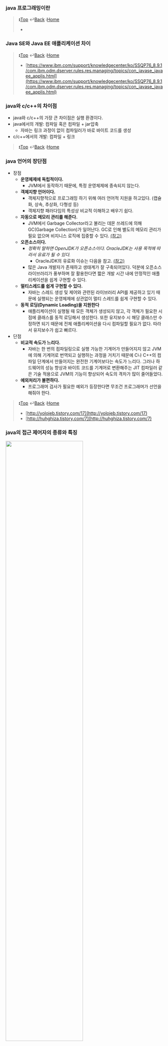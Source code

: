 
### java 프로그래밍이란
> :arrow_double_up:[Top](#7-java)    :leftwards_arrow_with_hook:[Back](https://github.com/WeareSoft/tech-interview#7-java)    :information_source:[Home](https://github.com/WeareSoft/tech-interview#tech-interview)
> - []()

### Java SE와 Java EE 애플리케이션 차이
> :arrow_double_up:[Top](#7-java)    :leftwards_arrow_with_hook:[Back](https://github.com/WeareSoft/tech-interview#7-java)    :information_source:[Home](https://github.com/WeareSoft/tech-interview#tech-interview)
> - [https://www.ibm.com/support/knowledgecenter/ko/SSQP76_8.9.1/com.ibm.odm.dserver.rules.res.managing/topics/con_javase_javaee_applis.html](https://www.ibm.com/support/knowledgecenter/ko/SSQP76_8.9.1/com.ibm.odm.dserver.rules.res.managing/topics/con_javase_javaee_applis.html)

### java와 c/c++의 차이점
- java와 c/c++의 가장 큰 차이점은 실행 환경이다.
- java에서의 개발: 컴파일 혹은 컴파일 + jar압축
  - 자바는 링크 과정이 없이 컴파일러가 바로 바이트 코드를 생성
- c/c++에서의 개발: 컴파일 + 링크

> :arrow_double_up:[Top](#7-java)    :leftwards_arrow_with_hook:[Back](https://github.com/WeareSoft/tech-interview#7-java)    :information_source:[Home](https://github.com/WeareSoft/tech-interview#tech-interview)

### java 언어의 장단점
- 장점
  - **운영체제에 독립적이다.**
    - JVM에서 동작하기 때문에, 특정 운영체제에 종속되지 않는다.
  - **객체지향 언어이다.**
    - 객체지향적으로 프로그래밍 하기 위해 여러 언어적 지원을 하고있다. (캡슐화, 상속, 추상화, 다형성 등)
    - 객체지향 패러다임의 특성상 비교적 이해하고 배우기 쉽다.
  - **자동으로 메모리 관리를 해준다.**
    - JVM에서 Garbage Collector라고 불리는 데몬 쓰레드에 의해 GC(Garbage Collection)가 일어난다. GC로 인해 별도의 메모리 관리가 필요 없으며 비지니스 로직에 집중할 수 있다. [(참고)](https://velog.io/@litien/%EA%B0%80%EB%B9%84%EC%A7%80-%EC%BB%AC%EB%A0%89%ED%84%B0GC)
  - **오픈소스이다.**
    - *정확히 말하면 OpenJDK가 오픈소스이다. OracleJDK는 사용 목적에 따라서 유료가 될 수 있다.*
      - OracleJDK의 유료화 이슈는 다음을 참고. [(참고)](https://okky.kr/article/490213)
    - 많은 Java 개발자가 존재하고 생태계가 잘 구축되어있다. 덕분에 오픈소스 라이브러리가 풍부하며 잘 활용한다면 짧은 개발 시간 내에 안정적인 애플리케이션을 쉽게 구현할 수 있다.
  - **멀티스레드를 쉽게 구현할 수 있다.**
    - 자바는 스레드 생성 및 제어와 관련된 라이브러리 API를 제공하고 있기 때문에 실행되는 운영체제에 상관없이 멀티 스레드를 쉽게 구현할 수 있다.
  - **동적 로딩(Dynamic Loading)을 지원한다**
    - 애플리케이션이 실행될 때 모든 객체가 생성되지 않고, 각 객체가 필요한 시점에 클래스를 동적 로딩해서 생성한다. 또한 유지보수 시 해당 클래스만 수정하면 되기 때문에 전체 애플리케이션을 다시 컴파일할 필요가 없다. 따라서 유지보수가 쉽고 빠르다.
- 단점
  - **비교적 속도가 느리다.**
    - 자바는 한 번의 컴파일링으로 실행 가능한 기계어가 만들어지지 않고 JVM에 의해 기계어로 번역되고 실행하는 과정을 거치기 때문에 C나 C++의 컴파일 단계에서 만들어지는 완전한 기계어보다는 속도가 느리다. 그러나 하드웨어의 성능 향상과 바이트 코드를 기계어로 변환해주는 JIT 컴파일러 같은 기술 적용으로 JVM의 기능이 향상되어 속도의 격차가 많이 줄어들었다.
  - **예외처리가 불편하다.**
    - 프로그래머 검사가 필요한 예외가 등장한다면 무조건 프로그래머가 선언을 해줘야 한다.

> :arrow_double_up:[Top](#7-java)    :leftwards_arrow_with_hook:[Back](https://github.com/WeareSoft/tech-interview#7-java)    :information_source:[Home](https://github.com/WeareSoft/tech-interview#tech-interview)
> - [http://yolojeb.tistory.com/17](http://yolojeb.tistory.com/17)
> - [http://huhghiza.tistory.com/7](http://huhghiza.tistory.com/7)

### java의 접근 제어자의 종류와 특징
<img src="https://github.com/WeareSoft/tech-interview/blob/master/contents/images/access-controller.png" width="70%" height="70%">

> :arrow_double_up:[Top](#7-java)    :leftwards_arrow_with_hook:[Back](https://github.com/WeareSoft/tech-interview#7-java)    :information_source:[Home](https://github.com/WeareSoft/tech-interview#tech-interview)

### java의 데이터 타입
1. 기본 데이터 타입(Primitive Data Type)
    * 기본 타입의 종류는 byte, short, char, int, float, double, boolean이 있다.
        * 정수형 : byte, short, int, long
        * 실수형 : float, double
        * 논리형 : boolean(ture/false)
        * 문자형 : char  
    * 기본 타입의 크기가 작고 고정적이기 때문에 메모리의 **Stack** 영역에 저장된다.
2. 참조 타입(Reference Data Type)
    * 참조 타입의 종류는 class, array, interface, Enumeration이 있다.
        * 기본형을 제외하고는 모두 참조형이다.
        * new 키워드를 이용하여 객체를 생성하여 데이터가 생성된 주소를 참조하는 타입이다.
        * String, StringBuffer, List, 개인이 만든 클래스 등
        * String과 배열은 참조 타입과 달리 new 없이 생성이 가능하지만 기본 타입이 아닌 참조 타입이다.
    * 참조 타입의 데이터의 크기가 가변적, 동적이기 때문에 동적으로 관리되는 **Heap** 영역에 저장된다.
    * 더 이상 참조하는 변수가 없을 때 가비지 컬렉션에 의해 파괴된다.
    * 참조 타입은 값이 저장된 곳의 주소를 저장하는 공간으로 객체의 주소를 저장한다. (Call-By-Value)

> :arrow_double_up:[Top](#7-java)    :leftwards_arrow_with_hook:[Back](https://github.com/WeareSoft/tech-interview#7-java)    :information_source:[Home](https://github.com/WeareSoft/tech-interview#tech-interview)


> - [https://m.blog.naver.com/PostView.nhn?blogId=roropoly1&logNo=220649338545&proxyReferer=https%3A%2F%2Fwww.google.co.kr%2F](https://m.blog.naver.com/PostView.nhn?blogId=roropoly1&logNo=220649338545&proxyReferer=https%3A%2F%2Fwww.google.co.kr%2F)

### Wrapper class
프로그램에 따라 기본 타입의 데이터를 객체로 취급해야 하는 경우가 있다. 예를 들어, 메소드의 인수로 객체 타입만이 요구되면, 기본 타입의 데이터를 그대로 사용할 수는 없다. 이때 기본 타입의 데이터를 먼저 객체로 변환한 후 작업을 수행해야 한다.

#### 자바에서 제공하는 Wrapper class
기본 타입	| 래퍼 클래스
---|---
`byte`|`Byte`
`short`|`Short`
`int`|`Integer`
`long`|`Long`
`float`|`Float`
`double`|`Double`
`char`|`Character`
`boolean`|`Boolean`

 이렇게 8개의 기본 타입에 해당하는 데이터를 객체로 포장해 주는 클래스를 래퍼 클래스(Wrapper class)라고 한다. 래퍼 클래스는 각각의 타입에 해당하는 데이터를 인수로 전달받아, 해당 값을 가지는 객체로 만들어 준다. 이러한 래퍼 클래스는 모두 java.lang 패키지에 포함되어 제공된다.

 #### 박싱(Boxing), 언박싱(Unboxing)
래퍼 클래스(Wrapper class)는 산술 연산을 위해 정의된 클래스가 아니므로, 인스턴스에 저장된 값을 변경할 수 없다. 단지, 값을 참조하기 위해 새로운 인스턴스를 생성하고, 생성된 인스턴스의 값만을 참조할 수 있다.

![](./images/java_boxing_unboxing.png)

위의 그림과 같이 기본 타입의 데이터를 래퍼 클래스의 인스턴스로 변환하는 과정을 박싱(Boxing), 래퍼 클래스의 인스턴스에 저장된 값을 다시 기본 타입의 데이터로 꺼내는 과정을 언박싱(UnBoxing)이라고 한다.


#### 오토 박싱(AutoBoxing)과 오토 언박싱(AutoUnBoxing)
JDK 1.5부터는 박싱과 언박싱이 필요한 상황에서 자바 컴파일러가 이를 자동으로 처리해 준다. 이렇게 자동화된 박싱과 언박싱을 오토 박싱(AutoBoxing)과 오토 언박싱(AutoUnBoxing)이라고 부른다.

 ``` java
Integer num = new Integer(17); // 박싱
int n = num.intValue();        // 언박싱
System.out.println(n); // 출력 값: 17


Character ch = 'X'; // Character ch = new Character('X'); : 오토박싱
char c = ch;        // char c = ch.charValue();           : 오토언박싱
System.out.println(c); // 출력 값: X
 ```

 ```
 17
 X
 ```

 오토 박싱을 이용하면 `new` 키워드를 사용하지 않고도 자동으로 `Character` 인스턴스를 생성할 수 있다. 반대로 `charValue()` 메소드를 사용하지 않고도, 오토 언박싱을 이용하여 인스턴스에 저장된 값을 바로 참조할 수 있다.

``` java
public class Wrapper02 {
    public static void main(String[] args) {
        Integer num1 = new Integer(7); // 박싱
        Integer num2 = new Integer(3); // 박싱

        int int1 = num1.intValue();    // 언박싱
        int int2 = num2.intValue();    // 언박싱

        Integer result1 = num1 + num2; // 10 
        Integer result2 = int1 - int2; // 4
        int result3 = num1 * int2;     // 21
    }
}
```

``` java
public class Wrapper03 {
    public static void main(String[] args) {
      Integer num1 = new Integer(10);
      Integer num2 = new Integer(20);
      Integer num3 = new Integer(10);

      System.out.println(num1 < num2);       // true
      System.out.println(num1 == num3);      // false
      System.out.println(num1.equals(num3)); // true
    }
}
```

래퍼 클래스의 비교 연산도 오토언박싱을 통해 가능해지지만, 인스턴스에 저장된 값의 동등 여부 판단은 비교 연산자인 동등 연산자(`==`)를 사용해서는 안 되며, `equals()` 메소드를 사용해야만 한다.

래퍼 클래스도 객체이므로 동등 연산자(`==`)를 사용하게 되면, 두 인스턴스의 값을 비교하는 것이 아니라 두 인스턴스의 주소값을 비교한다.

따라서 서로 다른 두 인스턴스를 동등 연산자(`==`)로 비교하게 되면, 언제나 `false` 값을 반환한다.

그러므로 인스턴스에 저장된 값의 동등 여부를 정확히 판단하려면 `equals()` 메소드를 사용해야한다.

> :arrow_double_up:[Top](#7-java)    :leftwards_arrow_with_hook:[Back](https://github.com/WeareSoft/tech-interview#7-java)    :information_source:[Home](https://github.com/WeareSoft/tech-interview#tech-interview)
> - []()

### OOP의 4가지 특징
1. 추상화(Abstraction)
    * 구체적인 사물들의 공통적인 특징을 파악해서 이를 하나의 개념(집합)으로 다루는 것
2. 캡슐화(Encapsulation)
    * 정보 은닉(information hiding): 필요가 없는 정보는 외부에서 접근하지 못하도록 제한하는 것
    * 높은 응집도, 낮은 결합도를 유지하여 유연함과 유지보수성 증가
3. 일반화 관계(Inheritance, 상속)
    * 여러 개체들이 가진 공통된 특성을 부각시켜 하나의 개념이나 법칙으로 성립시키는 과정
4. 다형성(Polymorphism)
    * 서로 다른 클래스의 객체가 같은 메시지를 받았을 때 각자의 방식으로 동작하는 능력
    * 오버라이딩(Overriding), 오버로딩(Overloading)

> :arrow_double_up:[Top](#7-java)    :leftwards_arrow_with_hook:[Back](https://github.com/WeareSoft/tech-interview#7-java)    :information_source:[Home](https://github.com/WeareSoft/tech-interview#tech-interview)
> - [https://gmlwjd9405.github.io/2018/07/05/oop-features.html](https://gmlwjd9405.github.io/2018/07/05/oop-features.html)

### OOP의 5대 원칙
"**SOLID**" 원칙
* **S**: 단일 책임 원칙(SRP, Single Responsibility Principle)
  * 객체는 단 하나의 책임만 가져야 한다.
* **O**: 개방-폐쇄 원칙(OCP, Open Closed Principle)
  * 기존의 코드를 변경하지 않으면서 기능을 추가할 수 있도록 설계가 되어야 한다.
* **L**: 리스코프 치환 원칙(LSP, Liskov Substitution Principle)
  * 일반화 관계에 대한 이야기며, 자식 클래스는 최소한 자신의 부모 클래스에서 가능한 행위는 수행할 수 있어야 한다.
* **I**: 인터페이스 분리 원칙(ISP, Interface Segregation Principle)
  * 인터페이스를 클라이언트에 특화되도록 분리시키라는 설계 원칙이다.
* **D**: 의존 역전 원칙(DIP, Dependency Inversion Principle)
  * 의존 관계를 맺을 때 변화하기 쉬운 것 또는 자주 변화하는 것보다는 변화하기 어려운 것, 거의 변화가 없는 것에 의존하라는 것이다.

> :arrow_double_up:[Top](#7-java)    :leftwards_arrow_with_hook:[Back](https://github.com/WeareSoft/tech-interview#7-java)    :information_source:[Home](https://github.com/WeareSoft/tech-interview#tech-interview)
> - [https://gmlwjd9405.github.io/2018/07/05/oop-solid.html](https://gmlwjd9405.github.io/2018/07/05/oop-solid.html)

### 객체지향 프로그래밍과 절차지향 프로그래밍의 차이
* 절차지향 프로그래밍
  * 실행하고자 하는 절차를 정하고, 이 절차대로 프로그래밍하는 방법
  * 목적을 달성하기 위한 일의 흐름에 중점을 둔다.
* 객체지향 프로그래밍
  * 실세상의 물체를 객체로 표현하고, 이들 사이의 관계, 상호 작용을 프로그램으로 나타낸다.
  * 객체를 추출하고 객체들의 관계를 결정하고 이들의 상호 작용에 필요한 함수(메서드)와 변수(필드)를 설계 및 구현하다.
  * 객체 지향의 핵심은 연관되어 있는 변수와 메서드를 하나의 그룹으로 묶어서 그룹핑하는 것이다.
  * 사람의 사고와 가장 비슷하게 프로그래밍을 하기 위해서 생성된 기법
  * 하나의 클래스를 바탕으로 서로 다른 상태를 가진 인스턴스를 만들면 서로 다른 행동을 하게 된다. 즉, 하나의 클래스가 여러 개의 인스턴스가 될 수 있다는 점이 객체 지향이 제공하는 가장 기본적인 재활용성이라고 할 수 있다.

> :arrow_double_up:[Top](#7-java)    :leftwards_arrow_with_hook:[Back](https://github.com/WeareSoft/tech-interview#7-java)    :information_source:[Home](https://github.com/WeareSoft/tech-interview#tech-interview)

### 객체지향이란
- 객체(Object)
   - 현실세계의 실체 및 개념을 반영하는 상태(Status)와 행위(Behavior)를 정의한 데이터의 집합
- 객체지향(Object-Oriented) 프로그래밍
   - 각자의 역할을 지닌 객체들끼리 서로 메시지를 주고받으며 동작할 수 있도록 프로그래밍 하는 것

#### 객체지향의 장점(강점)
객체를 중심으로 프로그래밍하기 때문에,
- 사람의 관점에서 프로그램을 이해하고 파악하기 쉽다.
- 강한 응집력(Strong Cohesion)과 약한 결합력(Weak Coupling)을 가진다.
- 재사용성, 확장성, 융통성이 높다.

이러한 장점 때문에 디버깅과 유지보수가 용이하고 설계과 분석이 비교적 쉽다.

#### 객체지향의 단점(한계)
- 객체 간의 정보 교환이 모두 메시지 교환을 통해 일어나므로 실행 시스템에 많은 overhead가 발생하게 된다.
  - 처리속도가 상대적으로 느리다.
  - 하지만 하드웨어의 발전으로 이러한 단점은 어느정도 해소되었다.
- 객체가 상태를 갖기 때문에 예상치 못한 부작용이 발생할 수 있다. 변수가 존재하고 이 변수를 통해 객체가 예측할 수 없는 상태를 갖게 되어 애플리케이션 내부에서 버그를 발생시킬 수 있다.
  - 이는 함수형 프로그래밍 등장의 패러다임이다.

#### 객체지향적 설계원칙 SOLID
- SRP(Single Responsibility Principle)단일 책임 원칙
  - 클래스는 단 하나의 책임을 가져야 하며 클래스를 변경하는 이유는 단 하나의 이유이어야 한다.
- OCP(Open-Closed Principle) : 개방-폐쇄 원칙
  - 확장에는 열려 있어야 하고 변경에는 닫혀 있어야 한다.
- LSP(Liskov Substitution Principle) : 리스코프 치환 원칙
  - 상위 타입의 객체를 하위 타입의 객체로 치환해도 상위 타입을 사용하는 프로그램은 정상적으로 동작해야 한다.
- ISP(Interface Segregation Principle) : 인터페이스 분리 원칙
  - 인터페이스는 그 인터페이스를 사용하는 클라이언트를 기준으로 분리해야 한다.
- DIP(Dependency Inversion Principle) : 의존 역전 원칙
  - 고수준 모듈은 저수준 모듈의 구현에 의존해서는 안된다.

#### 객체지향의 특징
- 추상화
  - 객체에서 공통된 속성이나 기능을 추출하는 것.
중요하지 않은 것(관심 대상이 아닌 것)은 감추거나 무시하고, 중요한 것(관심있는 것)만을 강조하여 추출하는 것.
관점에 따라 추상화의 결과가 달라질 수 있다.
주요 관심사에만 집중함으로써, 프로그램의 복잡도를 관리할 수 있다.
- 캡슐화
  - 관심있는 데이터와 기능을 모아놓고 패킹한 것이다. 객체지향에서는 이를 클래스로 정의하고 외부에서 마음대로 접근할 수 없게하였다. 과거 절차지향 프로그래밍에서는 소스코드가 거대해질수록 데이터가 어디서 어떻게 변화하는지 파악하기 어려웠고 유지보수가 힘들어지는 문제가 발생하였다. 객체지향 프로그래밍에서는 캡슐화를 통해 이런 폐단을 해결하였다. 이렇게 내부의 데이터나 함수를 외부에서 참조하지 못하도록 차단하는 개념을 정보 은닉화(Information Hiding)라고 하며 이것이 바로 캡슐화라는 개념이다.
- 다형성
  - 같은 코드라 하더라도 상황에 따라 다른 방식으로 동작하는 성질. Java에서 다형성을 구현할 수 있는 대표적으로 Overriding과 Overloading이 있다.
  - Overriding
    - 임의의 클래스가 다른 클래스를 상속 받거나 인터페이스를 구현했을 때, 상위 클래스 또는 인터페이스에 정의되어 있는 메소드를 재정의 하여 사용하는 것이다. 메소드 호출 시 재정의되어 있지 않다면 상위 클래스의 메소드가 호출된다. (인터페이스는 오버라이딩이 강제된다.)
  - Overloading
    - 메소드에 주어진 인자(parameter)에 따라 동작을 다르게 구현할 수 있다. 코드의 중복이 줄어들고, 가독성이 늘어난다. 반환 형(return type)은 관계가 없지만, 인자의 개수, 인자의 타입에 따라 다르게 구현할 수 있다.
- 상속
  - 부모의 형질을 이어받는다는 의미로, 부모 클래스의 속성과 메소드를 그대로 활용할 수 있다. 여기에 더해 새로운 속성과 메소드를 추가할 수 있으며 같은 메소드라 하더라도 오버라이딩(Overriding)을 통하여 재정의하여 다르게 동작하게끔 할 수 있다. 손쉽게 클래스를 재활용할 수 있으며, 부모가 같은 클래스들을 동시에 처리하기 용이하다.
- 클래스(class)
  - 객체를 만들기 위해 상태(field)와 행위(method)를 정의한 틀.
- 메시지
  - 객체지향적으로 구현된 프로그램은 객체들끼리의 메시지를 주고받고 상호작용하며 동작한다. 코드적으로는 임의의 객체에게 인자(parameter)를 전달하여 메소드를 호출하며 반환값(return value)을 받아 처리를 한다.

> :arrow_double_up:[Top](#7-java)    :leftwards_arrow_with_hook:[Back](https://github.com/WeareSoft/tech-interview#7-java)    :information_source:[Home](https://github.com/WeareSoft/tech-interview#tech-interview)
> - https://github.com/JaeYeopHan/Interview_Question_for_Beginner/tree/master/Development_common_sense#object-oriented-programming
> - https://ko.wikipedia.org/wiki/객체_지향_프로그래밍
> - http://asfirstalways.tistory.com/177

### java의 non-static 멤버와 static 멤버의 차이
* non-static 멤버
  * 공간적 특성: **멤버는 객체마다 별도로 존재한다.**
    * ***인스턴스 멤버*** 라고 부른다.
  * 시간적 특성: **객체 생성 시에 멤버가 생성된다.**
    * 객체가 생길 때 멤버도 생성된다.
    * 객체 생성 후 멤버 사용이 가능하다.
    * 객체가 사라지면 멤버도 사라진다.
  * 공유의 특성: **공유되지 않는다.**
    * 멤버는 객체 내에 각각의 공간을 유지한다.
* static 멤버
  * 공간적 특성: **멤버는 클래스당 하나가 생성된다.**
    * 멤버는 객체 내부가 아닌 별도의 공간에 생성된다.
    * ***클래스 멤버*** 라고 부른다.
  * 시간적 특성: **클래스 로딩 시에 멤버가 생성된다.**
    * 객체가 생기기 전에 이미 생성된다.
    * 객체가 생기기 전에도 사용이 가능하다. (즉, 객체를 생성하지 않고도 사용할 수 있다.)
    * 객체가 사라져도 멤버는 사라지지 않는다.
    * 멤버는 프로그램이 종료될 때 사라진다.
  * 공유의 특성: **동일한 클래스의 모든 객체들에 의해 공유된다.**

> :arrow_double_up:[Top](#7-java)    :leftwards_arrow_with_hook:[Back](https://github.com/WeareSoft/tech-interview#7-java)    :information_source:[Home](https://github.com/WeareSoft/tech-interview#tech-interview)
> - [https://gmlwjd9405.github.io/2018/08/04/java-static.html](https://gmlwjd9405.github.io/2018/08/04/java-static.html)

### :question:java의 main 메서드가 static인 이유
- `static` 키워드
    - `static` 멤버는 클래스 로딩(프로그램 시작) 시 메모리에 로드되어 인스턴트를 생성하지 않아도 호출이 가능하다.
- main 메서드가 `static`인 이유
    - ``` java
        public static void main(String[] args){...}
        ```
    - 위와 같은 형식은 java에서의 `main()` 관례이다. 위와 같은 시그니처를 가진 메소드가 없으면 실행되지 않는다.
    - JVM은 인스턴스가 없는 클래스의 `main()`을 호출해야하기 때문에 `static`이어야 한다.
- JVM과 `static`
    - 코드를 실행하면 컴파일러가 `.java` 코드를 `.class`(byte code)로 변환한다.
    - 클래스 로더가 `.class`파일을 메모리 영역(Runtime Data Area)에 로드한다.
    - Runtime Data Area 중 Meathod Area(= Class area = Static area)라고 불리는 영역에 Class Variable이 저장되는데, `static` 변수 또한 여기에 포함된다.
    - JVM은 Meathod Area에 로드된 `main()`을 실행한다.

![](/contents/images/jvm-runtime-data-areas.png)

> :arrow_double_up:[Top](#7-java)    :leftwards_arrow_with_hook:[Back](https://github.com/WeareSoft/tech-interview#7-java)    :information_source:[Home](https://github.com/WeareSoft/tech-interview#tech-interview)
> - [JVM의 Runtime Data Area - Minhyeok Jung](https://www.holaxprogramming.com/2013/07/16/java-jvm-runtime-data-area/)
> - [Why is the Java main method static? - Stack Overflow](https://stackoverflow.com/questions/146576/why-is-the-java-main-method-static)
> - [main에 static 사용하는이유 :: public static void main(String[] args) - PYH](https://m.blog.naver.com/PostView.nhn?blogId=blogpyh&logNo=220041002621&proxyReferer=https%3A%2F%2Fwww.google.co.kr%2F)
> - [[자바]static, JVM memory의 기본(1편) - ITPangPang](http://itpangpang.xyz/71)
> - [JAVA :: 자바의 메모리 구조 - 1. 메소드 영역(Method Area) - WANZARGEN](http://wanzargen.tistory.com/16)
### java의 final 키워드
* **final 키워드**
  * 개념: 변수나 메서드 또는 클래스가 '변경 불가능'하도록 만든다.
  * 원시(Primitive) 변수에 적용 시
    * 해당 변수의 값은 변경이 불가능하다.
  * 참조(Reference) 변수에 적용 시
    * 참조 변수가 힙(heap) 내의 다른 객체를 가리키도록 변경할 수 없다.
  * 메서드에 적용 시
    * 해당 메서드를 오버라이드할 수 없다.
  * 클래스에 적용 시
    * 해당 클래스의 하위 클래스를 정의할 수 없다.
* **finally 키워드**
  * 개념: try/catch 블록이 종료될 때 항상 실행될 코드 블록을 정의하기 위해 사용한다.
  * finally는 선택적으로 try 혹은 catch 블록 뒤에 정의할 때 사용한다.
  * finally 블록은 예외가 발생하더라도 항상 실행된다.
    * 단, JVM이 try 블록 실행 중에 종료되는 경우는 제외한다.
  * finally 블록은 종종 뒷마무리 코드를 작성하는 데 사용된다.
  * finally 블록은 try와 catch 블록 다음과, 통제권이 이전으로 다시 돌아가기 전 사이에 실행된다.
* **finalize() 메서드**
  * 개념: 쓰레기 수집기(GC, Garbage Collector)가 더 이상의 참조가 존재하지 않는 객체를 메모리에서 삭제하겠다고 결정하는 순간 호출된다.
  * Object 클래스의 finalize() 메서드를 오버라이드해서 맞춤별 GC를 정의할 수 있다.
    * `protected void finalize() throws Throwable { // 파일 닫기, 자원 반환 등등 }`

> :arrow_double_up:[Top](#7-java)    :leftwards_arrow_with_hook:[Back](https://github.com/WeareSoft/tech-interview#7-java)    :information_source:[Home](https://github.com/WeareSoft/tech-interview#tech-interview)
> - [https://gmlwjd9405.github.io/2018/08/06/java-final.html](https://gmlwjd9405.github.io/2018/08/06/java-final.html)

### java의 제네릭과 c++의 템플릿의 차이
* java의 제네릭(Generic)
  * 개념: 모든 종류의 타입을 다룰 수 있도록 일반화된 타입 매개 변수(generic type)로 클래스나 메서드를 선언하는 기법
  * <img src="./images/generics.png" width="60%" height="60%">
  * 처리 방법: 타입 제거(type erasure)라는 개념에 근거한다.
    * 소스 코드를 JVM이 인식하는 바이트 코드로 변환할 때 인자로 주어진 타입을 제거하는 기술이다.
    * 제네릭이 있다고 해서 크게 달라지는 것은 없다. 단지 코드를 좀 더 예쁘게 할 뿐이다.
    * 그래서 java의 제네릭(Generic)은 때로는 **문법적 양념(syntactic sugar)** 이라고 부른다.
~~~java
Vector<String> vector = new Vector<String>();
vector.add(new String("hello"));
String str = vector.get(0);

// 컴파일러가 아래와 같이 변환
Vector vector = new Vector();
vector.add(new String("hello"));
String str = (String) vector.get(0);
~~~
* c++의 템플릿(Template)
  * 개념: 템플릿은 하나의 클래스를 서로 다른 여러 타입에 재사용할 수 있도록 하는 방법
    * 예를 들어 여러 타입의 객체를 저장할 수 있는 연결리스트와 같은 자료구조를 만들 수 있다.
  * 처리 방법: 컴파일러는 인자로 주어진 각각의 타입에 대해 별도의 템플릿 코드를 생성한다.
    * 예를 들어 MyClass<Foo>가 MyClass<Bar>와 정적 변수(static variable)를 공유하지 않는다.
    * 하지만 java에서 정적 변수는 제네릭(Generic) 인자로 어떤 타입을 주었는지에 관계없이 MyClass로 만든 모든 객체가 공유한다.
    * 즉, 템플릿은 좀 더 **우아한 형태의 매크로** 다.
~~~c
/** MyClass.h **/
template<class T> class MyClass {
  public:
    static int val;
    MyClass(int v) { val = v; }
};

/** MyClass.cpp **/
template<typename T>
int MyClass<T>::bar;
template class MyClass<Foo>;
template class MyClass<Bar>;

/** main.cpp **/
MyClass<Foo> * foo1 = new MyClass<Foo>(10);
MyClass<Foo> * foo2 = new MyClass<Foo>(15);
MyClass<Bar> * bar1 = new MyClass<Bar>(20);
MyClass<Bar> * bar2 = new MyClass<Bar>(35);
int f1 = foo1->val; // 15
int f2 = foo2->val; // 15
int b1 = bar1->val; // 35
int b2 = bar2->val; // 35
~~~

* java의 제네릭과 c++의 템플릿의 차이
  1. List<String>처럼 코드를 작성할 수 있다는 이유에서 동등한 개념으로 착각하기 쉽지만 두 언어가 이를 처리하는 방법은 아주 많이 다르다.
  2. c++의 Template에는 int와 같은 기본 타입을 인자로 넘길 수 있지만, java의 Generic에서는 Integer을 대신 사용해야 한다.
  3. c++의 Template은 인자로 주어진 타입으로부터 객체를 만들어 낼 수 있지만, java에서는 불가능하다.
  4. java에서 MyClass로 만든 모든 객체는 Generic 타입 인자가 무엇이냐에 관계없이 전부 동등한 타입이다.(실행 시간에 타입 인자 정보는 삭제된다.)
      * c++에서는 다른 Template 타입 인자를 사용해 만든 객체는 서로 다른 타입의 객체이다.
  5. java의 경우 Generic 타입 인자를 특정한 타입이 되도록 제한할 수 있다.
      * 예를 들어 CardDeck을 Generic 클래스로 정의할 때 CardGame의 하위 클래스만 사용되도록 제한할 수 있다.
  6. java에서 Generic 타입의 인자는 정적 메서드나 변수를 선언하는 데 사용될 수 없다.
      * 왜냐하면 MyClass<Foo>나 MyClass<Bar>가 이 메서드와 변수를 공유하기 때문이다.
      * c++ Template은 이 두 클래스를 다른 클래스로 처리하므로 Template 타입 인자를 정적 메서드나 변수를 선언하는 데 사용할 수 있다.

> :arrow_double_up:[Top](#7-java)    :leftwards_arrow_with_hook:[Back](https://github.com/WeareSoft/tech-interview#7-java)    :information_source:[Home](https://github.com/WeareSoft/tech-interview#tech-interview)
> - [코딩 인터뷰 완전 분석, 프로그래밍인사이트](https://www.kyobobook.co.kr/product/detailViewKor.laf?mallGb=KOR&ejkGb=KOR&barcode=9788966263080&OV_REFFER=http://click.linkprice.com/click.php?m=kbbook&a=A100532541&l=9999&l_cd1=0&u_id=jm0gctc7ca029ofs02yqe&l_cd2=0&tu=https%3A%2F%2Fwww.kyobobook.co.kr%2Fproduct%2FdetailViewKor.laf%3FmallGb%3DKOR%26ejkGb%3DKOR%26barcode%3D9788966263080)

### java의 가비지 컬렉션 처리 방법
* java의 가비지 컬렉션(Garbage Collection) 처리 방법
  * GC 작업을 수행하는 가비지 콜렉터가 하는 일
      1. 메모리 할당
      2. 사용 중인 메모리 인식
      3. 미사용 메모리 인식
  * Stop the World
    * 자바 애플리케이션은 GC 실행 시 GC 실행 스레드를 제외한 모든 스레드를 멈추고, GC 완료 후 다시 스레드들을 실행 상태로 변경
    * Stop the World는 모든 애플리케이션 스레드의 작업이 멈추는 상태
    * 어떤 GC 알고리즘을 사용하더라도, Stop the World는 불가피하며 최소화하기 위해 GC 튜닝을 진행
  
  ![jvmheap](./images/JVMHeap.png)
  * 가비지 콜렉터가 들르는 메모리 영역은 Young 영역에 포함되는 Eden, Survivor1, Survivor2와 Old 영역 (Permanent 영역은 Java 1.8 부터 제거)
  * Young 영역에 있는 객체는 각 하위 영역이 가득 차면 Miner GC가 동작하여 더이상 참조되지 않는 객체 제거
  * Old 영역에 있는 객체는 영역이 가득 차면 Major GC(Full GC)가 동작하여 더이상 참조되지 않는 객체 제거
  * 동작 과정
    * 객체를 최초 생성하면 Young 영역 중 Eden 영역에 위치
    * Eden 영역에서 Miner GC 발생 시, 참조 중인 객체라면 Survivor1로 이동
    * Survivor1에서 Miner GC 발생 시, 참조 중인 객체라면 Survivor2로 이동
    * Survivor2에서 Miner GC 발생 시, 참조 중인 객체라면 다시 Survivor1 영역으로 이동 (Survivor1 <--> 2 반복)
    * Survivor 영역이 가득 차거나 Young 영역에서 오래 살아남은 객체는 Old 영역으로 이동
      * '오래'의 기준은 객체마다 age bit라는 것을 가지고 있는데 이는 Miner GC에서 살아남은 횟수를 기록하는 값
    * Old 영역에 있는 객체는 Major GC가 발생했을 때 참조 여부에 따라 공간이 유지되거나 제거

#### java9의 default GC
##### G1GC
- Garbage First Garbage Collector
- Java 9, 10의 default GC
- Java 7, 8의 default GC는 ParallelGC
  - 활성화 옵션 ```-XX:+UseG1GC```
- 큰 메모리를 가진 멀티 프로세스 시스템에서 사용하기 위해 개발된 GC
- Stop the World 최소화 목적(실시간 GC는 불가능)
- 통계를 계산하면서 GC 작업량 조절
- G1을 사용하면 좋은 경우
  - Java heap의 50% 이상이 라이브 데이터일 때
  - GC가 너무 오래 걸릴 때(0.5초 ~ 1초)

##### G1GC 특징
- 다른 GC와 다르게 전체 힙 공간을 체스판처럼 여러 영역으로 나누어 관리
  - GC 발생 시, 전체 힙이 아닌 일부 영역에서만 GC 수행
  - 따라서 큰 힙 크기를 가질 경우 유리
- 영역의 참조를 관리할 목적으로 remember set을 만들어 사용(set은 전체 힙의 5% 미만 크기)

![g1gc](./images/g1gc.png)
- **회색** : 빈 영역 / **빨간색** : Eden 영역 / **빨간색 S** : Survivor 영역 / **파란색** : Old 영역(파란색 H는 크기가 커서 여러 영역 차지하는 객체)
- Young과 Old 영역의 구분 없이 사용
- 비어있는 영역에 새로 할당한 객체 위치
- STW 시간 최소화를 위해 병렬 GC 작업 처리(각 스레드가 자신만의 영역을 잡고 작업)

##### G1GC 동작 과정
- Young 영역(Eden, Survivor)에서는 Young GC가 수행되며 Eden, Survivor 영역 이동
  - 옮기면서 비워진 영역은 사용 가능한 빈 영역으로 되돌림
- Full GC 수행 단계
  - Initial Mark -> Root Region Scan -> Concurrent Mark -> Remark -> Cleanup -> Copy
  - Initial Mark
    - Old 지역에 존재하는 객체가 참조하는 Survivor 영역 탐색
    - STW 발생
  - Root Region Scan
    - 이전 단계에서 찾은 영역에 대한 GC 대상 객체 스캔
  - Concurrent Mark
    - 전체 힙 영역 스캔
    - GC 대상 객체가 없는 영역은 이후 단계에서 제외
  - Remark
    - STW가 발생하며 최종으로 GC 대상에서 제외할 객체 식별
  - Cleanup
    - STW가 발생하며 제거할 객체가 가장 많은 지역에서 GC 수행
    - 완료 후, 완전히 비워진 영역을 재사용하기 위해 Freelist에 추가
  - Copy
    - GC 대상이었지만 Cleanup 단계에서 완전히 비워지지 않은 지역의 남은 객체를 새로운 영역에 복사하여 조각 모음(Compaction) 작업 수행

##### G1GC vs ParallelGC
- ParallelGC는 Old Generation 영역에서만 Full GC(공간 재확보 및 조각 모음) 수행
- G1은 더 짧은 주기의 Full GC 작업을 수행하여 전체적인 처리량이 줄어드는 대신 일시 정지 시간을 크게 단축

##### G1GC vs CMS
- CMS는 Old Generation의 조각 모음(Compaction)을 하지 않으므로 Full GC 시간이 길어지는 문제 발생
- CMS는 Old 영역 사용량이 특정 기준치 값 넘어가면 수행
- G1GC는 Old 영역에서 GC 발생 시, 힙 사용량이 특정 기준치 값을 넘어가면 실행

> :arrow_double_up:[Top](#7-java)    :leftwards_arrow_with_hook:[Back](https://github.com/WeareSoft/tech-interview#7-java)    :information_source:[Home](https://github.com/WeareSoft/tech-interview#tech-interview)
> - [Java 의 GC는 어떻게 동작하나?](https://mirinae312.github.io/develop/2018/06/04/jvm_gc.html)
> - [JVM의 Garbage Collection](https://www.holaxprogramming.com/2013/07/20/java-jvm-gc/)
> - [Java HotSpot VM G1GC](https://johngrib.github.io/wiki/java-g1gc/)
> - [Java Garbage Collection Basics](https://www.oracle.com/webfolder/technetwork/tutorials/obe/java/gc01/index.html)
> - [Java8 G1 garbage collection 특징](https://starblood.tistory.com/entry/Java8-G1-garbage-collection-%ED%8A%B9%EC%A7%95)

### java 직렬화와 역직렬화란 무엇인가
* 자바 직렬화(Serialization)란
  * 자바 시스템 내부에서 사용되는 객체 또는 데이터를 외부의 자바 시스템에서도 사용할 수 있도록 바이트(byte) 형태로 데이터 변환하는 기술
  * 시스템적으로 이야기하자면 JVM(Java Virtual Machine 이하 JVM)의 메모리에 상주(힙 또는 스택)되어 있는 객체 데이터를 바이트 형태로 변환하는 기술
* 자바 직렬화 조건
  1. 자바 기본(primitive) 타입
  2. `java.io.Serializable` 인터페이스를 상속받은 객체
* 직렬화 방법
  * `java.io.ObjectOutputStream` 객체를 이용
<!-- ~~~java
public static void main(String[] args) {
    Member member = new Member("김배민", "deliverykim@baemin.com", 25);
    byte[] serializedMember;
    try (ByteArrayOutputStream baos = new ByteArrayOutputStream()) {
        try (ObjectOutputStream oos = new ObjectOutputStream(baos)) {
            oos.writeObject(member);
            // serializedMember -> 직렬화된 member 객체
            serializedMember = baos.toByteArray();
        }
    }
    // 바이트 배열로 생성된 직렬화 데이터를 base64로 변환
    System.out.println(Base64.getEncoder().encodeToString(serializedMember));
}
~~~ -->
* 자바 역직렬화(Deserialization)란
  * 바이트로 변환된 데이터를 다시 객체로 변환하는 기술
  * 직렬화된 바이트 형태의 데이터를 객체로 변환해서 JVM으로 상주시키는 형태의 기술
* 자바 역직렬화 조건
  1. 직렬화 대상이 된 객체의 클래스가 클래스 패스에 존재해야 하며 import 되어 있어야 한다.
      * 중요한 점은 직렬화와 역직렬화를 진행하는 시스템이 서로 다를 수 있다는 것을 반드시 고려해야 한다. (같은 시스템 내부이라도 소스 버전이 다를 수 있다.)
  2. 자바 직렬화 대상 객체는 동일한 serialVersionUID 를 가지고 있어야 한다.
      * `private static final long serialVersionUID = 1L;`
* 역직렬화 방법
  * `java.io.ObjectInputStream` 객체를 이용
<!-- ~~~java
public static void main(String[] args){
    // 직렬화 예제에서 생성된 base64 데이터
    String base64Member = "...생략";
    byte[] serializedMember = Base64.getDecoder().decode(base64Member);
    try (ByteArrayInputStream bais = new ByteArrayInputStream(serializedMember)) {
        try (ObjectInputStream ois = new ObjectInputStream(bais)) {
            // 역직렬화된 Member 객체를 읽어온다.
            Object objectMember = ois.readObject();
            Member member = (Member) objectMember;
            System.out.println(member);
        }
    }
}
~~~ -->

> :arrow_double_up:[Top](#7-java)    :leftwards_arrow_with_hook:[Back](https://github.com/WeareSoft/tech-interview#7-java)    :information_source:[Home](https://github.com/WeareSoft/tech-interview#tech-interview)
> - [http://woowabros.github.io/experience/2017/10/17/java-serialize.html](http://woowabros.github.io/experience/2017/10/17/java-serialize.html)
> - [http://woowabros.github.io/experience/2017/10/17/java-serialize2.html](http://woowabros.github.io/experience/2017/10/17/java-serialize2.html)
> - [https://nesoy.github.io/articles/2018-04/Java-Serialize](https://nesoy.github.io/articles/2018-04/Java-Serialize)

### 클래스 객체 인스턴스의 차이
* 클래스(Class)
  * 객체를 만들어 내기 위한 **설계도** 혹은 틀
  * 연관되어 있는 변수와 메서드의 집합
* 객체(Object)
  * 소프트웨어 세계에 **구현할 대상**
  * 클래스에 선언된 모양 그대로 생성된 실체
  <!-- * 일반적으로 설계도인 클래스가 구체적인 실체인 인스턴스(인스턴스화)가 되었을 때 '객체'라고 부른다.
    * 즉, 메모리에 할당된 실체화된 인스턴스를 '객체'라고 부른다. -->
  * ***'클래스의 인스턴스(instance)'*** 라고도 부른다.
  * 객체는 모든 인스턴스를 대표하는 포괄적인 의미를 갖는다.
  * oop의 관점에서 클래스의 타입으로 선언되었을 때 '객체'라고 부른다.
* 인스턴스(Instance)
  * 설계도를 바탕으로 소프트웨어 세계에 **구현된 구체적인 실체**
    * 즉, 객체를 소프트웨어에 실체화 하면 그것을 '인스턴스'라고 부른다.
    * 실체화된 인스턴스는 메모리에 할당된다.
  * 인스턴스는 객체에 포함된다고 볼 수 있다.
  * oop의 관점에서 객체가 메모리에 할당되어 실제 사용될 때 '인스턴스'라고 부른다.
  * 추상적인 개념(또는 명세)과 구체적인 객체 사이의 **관계** 에 초점을 맞출 경우에 사용한다.
    * *'~의 인스턴스'* 의 형태로 사용된다.
    * 객체는 클래스의 인스턴스다.
    * 객체 간의 링크는 클래스 간의 연관 관계의 인스턴스다.
    * 실행 프로세스는 프로그램의 인스턴스다.
  * 즉, 인스턴스라는 용어는 반드시 클래스와 객체 사이의 관계로 한정지어서 사용할 필요는 없다.
  * 인스턴스는 어떤 원본(추상적인 개념)으로부터 '생성된 복제본'을 의미한다.
~~~java
/* 클래스 */
public class Animal {
  ...
}
/* 객체와 인스턴스 */
public class Main {
  public static void main(String[] args) {
    Animal cat, dog; // '객체'

    // 인스턴스화
    cat = new Animal(); // cat은 Animal 클래스의 '인스턴스'(객체를 메모리에 할당)
    dog = new Animal(); // dog은 Animal 클래스의 '인스턴스'(객체를 메모리에 할당)
  }
}
~~~
* Q. 클래스 VS 객체
  * 클래스는 '설계도', 객체는 '설계도로 구현한 모든 대상'을 의미한다.
* Q. 객체 VS 인스턴스
  * 클래스의 타입으로 선언되었을 때 객체라고 부르고, 그 객체가 메모리에 할당되어 실제 사용될 때 인스턴스라고 부른다.
  * 객체는 현실 세계에 가깝고, 인스턴스는 소프트웨어 세계에 가깝다.
  * 객체는 '실체', 인스턴스는 '관계'에 초점을 맞춘다.
    * 객체를 '클래스의 인스턴스'라고도 부른다.
  <!-- * 로직을 설계할 때 나타나는 대상을 객체라고 부르고, 구체적인 코드 상에서 나타나는 객체를 인스턴스라고 부른다. -->
  * ***'방금 인스턴스화하여 레퍼런스를 할당한' 객체를 인스턴스라고 말하지만, 이는 원본(추상적인 개념)으로부터 생성되었다는 것에 의미를 부여하는 것일 뿐 엄격하게 객체와 인스턴스를 나누긴 어렵다.***
* 추상화 기법
  1. 분류(Classification)
      * 객체 -> 클래스
      * 실재하는 객체들을 공통적인 속성을 공유하는 범부 또는 추상적인 개념으로 묶는 것
  2. 인스턴스화(Instantiation)
      * 클래스 -> 인스턴스
      * 분류의 반대 개념. 범주나 개념으로부터 실재하는 객체를 만드는 과정
      * 구체적으로 클래스 내의 객체에 대해 특정한 변형을 정의하고, 이름을 붙인 다음, 그것을 물리적인 어떤 장소에 위치시키는 등의 작업을 통해 인스턴스를 만드는 것을 말한다.
      * '예시(Exemplification)'라고도 부른다.

> :arrow_double_up:[Top](#7-java)    :leftwards_arrow_with_hook:[Back](https://github.com/WeareSoft/tech-interview#7-java)    :information_source:[Home](https://github.com/WeareSoft/tech-interview#tech-interview)
> - [https://www.slipp.net/questions/126](https://www.slipp.net/questions/126)
> - [https://opentutorials.org/course/1223/5400](https://opentutorials.org/course/1223/5400)
> - [http://cerulean85.tistory.com/149](http://cerulean85.tistory.com/149)
> - [https://www.ijemin.com/blog/%EC%98%A4%EB%B8%8C%EC%A0%9D%ED%8A%B8%EC%99%80-%EC%9D%B8%EC%8A%A4%ED%84%B4%EC%8A%A4%EC%9D%98-%EC%B0%A8%EC%9D%B4-difference-between-obect-and-instance/](https://www.ijemin.com/blog/%EC%98%A4%EB%B8%8C%EC%A0%9D%ED%8A%B8%EC%99%80-%EC%9D%B8%EC%8A%A4%ED%84%B4%EC%8A%A4%EC%9D%98-%EC%B0%A8%EC%9D%B4-difference-between-obect-and-instance/)

### 객체란 무엇인가
* 객체(Object)란

> :arrow_double_up:[Top](#7-java)    :leftwards_arrow_with_hook:[Back](https://github.com/WeareSoft/tech-interview#7-java)    :information_source:[Home](https://github.com/WeareSoft/tech-interview#tech-interview)
> - []()

### 오버로딩과 오버라이딩의 차이
<!-- [](#){name=Overloading-vs-Overriding} -->
* 오버로딩(Overloading)
  * 두 메서드가 같은 이름을 갖고 있으나 인자의 수나 자료형이 다른 경우
  * Ex)
    * `public double computeArea(Circle c) { ... }`
    * `public double computeArea(Circle c1, Circle c2) { ... }`
    * `public double computeArea(Square c) { ... }`
* 오버라이딩(Overriding)
  * 상위 클래스의 메서드와 이름과 용례(signature)가 같은 함수를 하위 클래스에 재정의하는 것
  * 상속 관계에 있는 클래스 간에 같은 이름의 메서드를 정의
  * Ex) Circle에서 printMe() 메서드를 재정의한다.
~~~java
public abstract class Shape {
    public void printMe() { System.out.println("Shape"); }
    public abstract double computeArea();
}
public class Circle extends Shape {
    private double rad = 5;
    @Override // 개발자의 실수를 방지하기 위해 @Override(annotation) 쓰는 것을 권장
    public void printMe() { System.out.println("Circle"); }
    public double computeArea() { return rad * rad * 3.15; }
}
public class Ambiguous extends Shape {
    private double area = 10;
    public double computeArea() { return area; }
}
~~~

> :arrow_double_up:[Top](#7-java)    :leftwards_arrow_with_hook:[Back](https://github.com/WeareSoft/tech-interview#7-java)    :information_source:[Home](https://github.com/WeareSoft/tech-interview#tech-interview)
> - [https://gmlwjd9405.github.io/2018/08/09/java-overloading-vs-overriding.html](https://gmlwjd9405.github.io/2018/08/09/java-overloading-vs-overriding.html)

### Call by Reference와 Call by Value의 차이
* Call by Value (값에 의한 호출)
  * 함수가 호출될 때, 메모리 공간 안에서는 함수를 위한 별도의 임시 공간이 생성된다.
  * 함수 호출시 인자로 전달되는 변수의 값을 복사하여 함수의 인자로 전달한다.
  * 복사된 인자는 함수 안에서 지역적으로 사용되는 local value의 특성을 가진다.
  * 따라서 함수 안에서 인자의 값이 변경되어도, 외부의 변수의 값은 변경되지 않는다.
* Call by Reference (참조에 의한 호출)
  * 함수가 호출될 때, 메모리 공간 안에서는 함수를 위한 별도의 임시 공간이 생성된다.
  * 함수 호출시 인자로 전달되는 변수의 레퍼런스를 전달한다. (해당 변수를 가리킨다.)
  * 따라서 함수 안에서 인자의 값이 변경되면, 인자로 전달된 변수의 값도 함께 변경된다.
* Java는 Call by Value 일까? Call by Reference 일까?
~~~java
class Person {
  private String name;
  public Person(String name) {
    this.name = name;
  }
  public setName(String name) {
    this.name = name;
  }
  @Override
  public String toString() {
    return "name is " + this.name;
  }
}
~~~
~~~java
public class FunctionCallTest {
  public static void assignNewPerson(Person p) {
    p = new Person("hee");
  }
  public static void changeName(Person p) {
    p.setName("hee");
  }

  public static void main(String[] args) {
    Person p = new Person("doy");

    assignNewPerson(p);
    System.out.println(p); // name is doy

    changeName(p);
    System.out.println(p); // name is hee
  }
}
~~~
~~~java
public class FunctionCallTest2 {
    /* parameter는 참조변수 array 자체의 Reference가 아닌 array가 "저장하고 있는 주소값(Value)" */
    public static void changeContent(int[] array) {
        // If we change the content of arr,
        array[0] = 10;  // Will change the content of array in main()
        array[1] = 11;
    }
    public static void changeRef(int[] array) {
        // If we change the reference,
        array = new int[2];  // Will not change the array in main()
        array[0] = 20;
        array[1] = 21;
    }

    public static void main(String[] args) {
        int[] array = new int[2];
        array[0] = 0;
        array[1] = 1;

        changeContent(array);
        for (int i = 0; i < array.length; i++) {
            // Will print 10 11
            System.out.print(array[i] + " ");  // 10 11
        }
        changeRef(array);
        for (int i = 0; i < array.length; i++) {
            // Will still print 10 11
            // (Change the reference doesn't reflect change here)
            System.out.print(array[i] + " ");  // 10 11
        }
    }
}
~~~

  * 기본자료형은 Call By Value이고, 참조자료형은 Call By Reference이다??
  * 오해 1. 특정 메서드 내에서 전달 받은 객체의 상태를 변경 할 수 있다.
    * `changeName` 메서드는 참조변수 p가 가리키는 [이름 속성이 "doy"인 Person 객체]를 [이름 속성이 "hee"인 새로운 Person 객체]로 변경한 것이 아니라, 단지 이름 속성만 변경했을 뿐이다.
  * 오해 2. 참조변수는 임의의 객체에 대한 레퍼런스를 저장하므로 메서드로 전달한 값이 레퍼런스(Call by Reference)이다.
    * 전달된 레퍼런스는 참조변수 p 자체의 레퍼런스가 아닌 p가 저장하고 있는 값(이것도 레퍼런스)이다.
    * 만약 Java가 Call by Reference를 지원한다면 `assignNewPerson` 메서드 실행 후에 p 참조변수가 가리키는 객체가 [이름 속성이 "hee"인 새로운 Person 객체]로 변경되어야 한다.
    * 또한 참조변수 p 자체의 레퍼런스를 얻을 수 있는 방법이 있어야 한다. 그러나 Java는 이 방법을 지원하지 않는다.
  * **따라서 Java는 항상 Call by Value 이다.**
    * 여기서 value 란?
      * 기본자료형의 값 또는 객체에 대한 레퍼런스
    * 기본자료형의 경우 해당하는 변수의 값을 복사해서 전달한다.
    * 참조자료형의 경우 해당하는 변수가 가지는 값이 레퍼런스이므로 인자로 넘길 때 Call by Value에 의해 변수가 가지고 있는 레퍼런스가 복사되어 전달된다.

> :arrow_double_up:[Top](#7-java)    :leftwards_arrow_with_hook:[Back](https://github.com/WeareSoft/tech-interview#7-java)    :information_source:[Home](https://github.com/WeareSoft/tech-interview#tech-interview)
> - [https://wayhome25.github.io/cs/2017/04/11/cs-13/](https://wayhome25.github.io/cs/2017/04/11/cs-13/)
> - [http://wonwoo.ml/index.php/post/1679](http://wonwoo.ml/index.php/post/1679)
> - [https://brunch.co.kr/@kd4/2](https://brunch.co.kr/@kd4/2)
> - [http://mussebio.blogspot.com/2012/05/java-call-by-valuereference.html](http://mussebio.blogspot.com/2012/05/java-call-by-valuereference.html)
> - [https://code.i-harness.com/ko-kr/q/c2ab51](https://code.i-harness.com/ko-kr/q/c2ab51)

### 인터페이스와 추상 클래스의 차이
* 추상 메서드(Abstract Method)
  * abstract 키워드와 함께 원형만 선언되고, 코드는 작성되지 않은 메서드
~~~java
public abstract String getName(); // 추상 메서드
public abstract String fail() { return "Fail"; } // 추상 메서드 아님. 컴파일 오류 발생
~~~
* 추상 클래스(Abstract Class)
  * 개념: abstract 키워드로 선언된 클래스
    1. 추상 메서드를 최소 한 개 이상 가지고 abstract로 선언된 클래스
        * 최소 한 개의 추상 메서드를 포함하는 경우 **반드시** 추상 클래스로 선언하여야 한다.
    2. 추상 메서드가 없어도 abstract로 선언한 클래스
        * 그러나 추상 메서드가 하나도 없는 경우라도 추상 클래스로 선언할 수 있다.
  * 추상 클래스의 구현
    * 서브 클래스에서 슈퍼 클래스의 모든 추상 메서드를 오버라이딩하여 실행가능한 코드로 구현한다.
  * 추상 클래스의 목적
    * 객체(인스턴스)를 생성하기 위함이 아니며, 상속을 위한 부모 클래스로 활용하기 위한 것이다.
    * 여러 클래스들의 **공통된 부분을 추상화(추상 메서드)** 하여 상속받는 클래스에게 구현을 강제화하기 위한 것이다. (메서드의 동작을 구현하는 자식 클래스로 책임을 위임)
    * 즉, 추상 클래스의 추상 메서드를 자식 클래스가 구체화하여 그 기능을 확장하는 데 목적이 있다.
~~~java
/* 개념 a의 예시 */
abstract class Shape { // 추상 클래스
  Shape() {...}
  void edit() {...}
  abstract public void draw(); // 추상 메서드
}
~~~
~~~java
/* 개념 b의 예시 */
abstract class Shape { // 추상 클래스
  Shape() {...}
  void edit() {...}
}
~~~
~~~java
/* 추상 클래스의 구현 */
class Circle extends Shape {
  public void draw() { System.out.println("Circle"); } // 추상 메서드 (오버라이딩)
  void show() { System.out.println("동그라미 모양"); }
}
~~~
  <!-- * 추상 클래스의 특징
    1. 추상 클래스의 인스턴스(객체)를 생성할 수 없다.
    2. 상속받은 추상 클래스의 추상 메서드를 구현하지 않으면 자동으로 추상 클래스가 된다.
        * `interface MobilePhone extends Phone { }` -->
* 인터페이스(Interface)
  * 개념: 추상 메서드와 상수만을 포함하며, interface 키워드를 사용하여 선언한다.
  * 인터페이스의 구현
    * 인터페이스를 상속받고, 추상 메서드를 모두 구현한 클래스를 작성한다.
    * implements 키워드를 사용하여 구현한다.
  * 인터페이스의 목적
    * 상속받을 서브 클래스에게 구현할 메서드들의 원형을 모두 알려주어, 클래스가 자신의 목적에 맞게 메서드를 구현하도록 하는 것이다.
    * **구현 객체의 같은 동작을 보장하기 위한 목적이 있다.**
    * 즉, 서로 관련이 없는 클래스에서 공통적으로 사용하는 방식이 필요하지만 기능을 각각 구현할 필요가 있는 경우에 사용한다.
  * 인터페이스의 특징
    1. 인터페이스는 상수 필드와 추상 메서드만으로 구성된다.
    2. 모든 메서드는 추상 메서드로서, abstract public 속성이며 생략 가능하다.
    3. 상수는 public static final 속성이며, 생략하여 선언할 수 있다.
    4. 인터페이스를 상속받아 새로운 인터페이스를 만들 수 있다.
        * `interface MobilePhone extends Phone { }`
~~~java
/* 인터페이스의 개념 */
interface Phone { // 인터페이스
  int BUTTONS = 20; // 상수 필드 (public static final int BUTTONS = 20;과 동일)
  void sendCall(); // 추상 메서드 (abstract public void sendCall();과 동일)
  abstract public void receiveCall(); // 추상 메서드
}
~~~
~~~java
/* 인터페이스의 구현 */
class FeaturePhone implements Phone {
  // Phone의 모든 추상 메서드를 구현한다.
  public void sendCall() {...}
  public void receiveCall() {...}

  // 추가적으로 다른 메서드를 작성할 수 있다.
  public int getButtons() {...}
}
~~~
* 추상 클래스와 인터페이스의 ***공통점***
  * 인스턴스(객체)는 생성할 수 없다.
  * 선언만 있고 구현 내용이 없다.
  * 자식 클래스가 메서드의 구체적인 동작을 구현하도록 책임을 위임한다.
* 추상 클래스와 인터페이스의 ***차이점***
  * 서로 다른 목적을 가지고 있다.
    * 추상 클래스는 추상 메서드를 자식 클래스가 구체화하여 그 기능을 확장하는 데 목적이 있다. (상속을 위한 부모 클래스)
    * 인터페이스는 서로 관련이 없는 클래스에서 공통적으로 사용하는 방식이 필요하지만 기능을 각각 구현할 필요가 있는 경우에 사용한다. (구현 객체의 같은 동작을 보장)
  * 추상 클래스는 클래스이지만 인터페이스는 클래스가 아니다.
  * 추상 클래스는 단일 상속이지만 인터페이스는 다중 상속이 가능하다.
  * 추상 클래스는 “is a kind of” 인터페이스는 “can do this”
    * Ex) 추상 클래스: Appliances(Abstract Class) - TV, Refrigerator
    * Ex) 인터페이스: Flyable(Interface) - Plane, Bird

> :arrow_double_up:[Top](#7-java)    :leftwards_arrow_with_hook:[Back](https://github.com/WeareSoft/tech-interview#7-java)    :information_source:[Home](https://github.com/WeareSoft/tech-interview#tech-interview)
> - [http://loustler.io/languages/oop_interface_and_abstract_class/](http://loustler.io/languages/oop_interface_and_abstract_class/)
> - [http://alecture.blogspot.com/2011/05/abstract-class-interface.html](http://alecture.blogspot.com/2011/05/abstract-class-interface.html)

### JVM 구조

> :arrow_double_up:[Top](#7-java)    :leftwards_arrow_with_hook:[Back](https://github.com/WeareSoft/tech-interview#7-java)    :information_source:[Home](https://github.com/WeareSoft/tech-interview#tech-interview)
> - [http://www.itworld.co.kr/news/110837](http://www.itworld.co.kr/news/110837)
> - [http://hoonmaro.tistory.com/19](http://hoonmaro.tistory.com/19)

### Java Collections Framework
<img src="./images/java-collections-framework.png" width="70%" height="70%">

* Map
    * 검색할 수 있는 인터페이스
    * 데이터를 삽입할 때 Key와 Value의 형태로 삽입되며, Key를 이용해서 Value를 얻을 수 있다.
* Collection
    * List
        * 순서가 있는 Collection
        * 데이터를 중복해서 포함할 수 있다.
    * Set
        * 집합적인 개념의 Collection
        * 순서의 의미가 없다.
        * 데이터를 중복해서 포함할 수 없다.
* Collections Framework 선택 과정
  1. Map과 Collection 인터페이스 중 선택
    1-1. Collection 선택 시 사용 목적에 따라 List와 Set중 선택
  2. 사용 목적에 따라 Map, List, Set 각각의 하위 구현체를 선택
    2-1. Map: HashMap, LinkedHashMap, HashTable, TreeMap
    2-2. List: LinkedList, ArrayList
    2-3. Set: TreeSet, HashSet
* Collections Framework 동기화
    * [https://madplay.github.io/post/java-collection-synchronize](https://madplay.github.io/post/java-collection-synchronize)

> :arrow_double_up:[Top](#7-java)    :leftwards_arrow_with_hook:[Back](https://github.com/WeareSoft/tech-interview#7-java)    :information_source:[Home](https://github.com/WeareSoft/tech-interview#tech-interview)

### java Map 인터페이스 구현체의 종류
* HashMap
    * Entry<K,V>의 배열로 저장되며, 배열의 index는 내부 해쉬 함수를 통해 계산된다.
    * 내부 hash값에 따라서 키순서가 정해지므로 특정 규칙없이 출력된다.
    * key와 value에 null값을 허용한다.
    * 비동기 처리
    * 시간복잡도: O(1)
* LinkedHashMap
    * HashMap을 상속받으며, Linked List로 저장된다.
    * 입력 순서대로 출력된다.
    * 비동기 처리
    * 시간복잡도: O(n)
* TreeMap
    * 내부적으로 레드-블랙 트리(Red-Black tree)로 저장된다.
    * 키값이 기본적으로 오름차순 정렬되어 출력된다.
    * 키값에 대한 Compartor 구현으로 정렬 방법을 지정할 수 있다.
    * 시간복잡도: O(logn)
* ConCurrentHashMap
    * multiple lock
    * update할 때만 동기 처리
    * key와 value에 null값을 허용하지 않는다.
* HashTable
    * single lock
    * 모든 메서드에 대해 동기 처리
    * key와 value에 null값을 허용하지 않는다.

> :arrow_double_up:[Top](#7-java)    :leftwards_arrow_with_hook:[Back](https://github.com/WeareSoft/tech-interview#7-java)    :information_source:[Home](https://github.com/WeareSoft/tech-interview#tech-interview)

### java Set 인터페이스 구현체의 종류
* HashSet
  * 저장 순서를 유지하지 않는 데이터의 집합이다.
  * 해시 알고리즘(hash algorithm)을 사용하여 검색 속도가 매우 빠르다.
  * 내부적으로 HashMap 인스턴스를 이용하여 요소를 저장한다.
* LinkedHashSet
    * 저장 순서를 유지하는 HashSet
* TreeSet
    * 데이터가 정렬된 상태로 저장되는 이진 탐색 트리(binary search tree)의 형태로 요소를 저장한다.
    * 이진 탐색 트리 중에 성능을 향상시킨 레드-블랙 트리(Red-Black tree)로 구현되어 있다.
    * Compartor 구현으로 정렬 방법을 지정할 수 있다.

> :arrow_double_up:[Top](#7-java)    :leftwards_arrow_with_hook:[Back](https://github.com/WeareSoft/tech-interview#7-java)    :information_source:[Home](https://github.com/WeareSoft/tech-interview#tech-interview)

### java List 인터페이스 구현체의 종류
* ArrayList
  * 단방향 포인터 구조로 각 데이터에 대한 인덱스를 가지고 있어 데이터 검색에 적합하다.
  * 데이터의 삽입, 삭제 시 해당 데이터 이후 모든 데이터가 복사되므로 삽입, 삭제가 빈번한 데이터에는 부적합하다.
* LinkedList
    * 양방향 포인터 구조로 데이터의 삽입, 삭제 시 해당 노드의 주소지만 바꾸면 되므로 삽입, 삭제가 빈번한 데이터에 적합하다.
    * 데이터의 검색 시 처음부터 노드를 순회하므로 검색에는 부적합하다.
    * 스택, 큐, 양방향 큐 등을 만들기 위한 용도로 쓰인다.
* Vector
    * 내부에서 자동으로 동기화 처리가 일어난다.
    * 성능이 좋지 않고 무거워 잘 쓰이지 않는다.

> :arrow_double_up:[Top](#7-java)    :leftwards_arrow_with_hook:[Back](https://github.com/WeareSoft/tech-interview#7-java)    :information_source:[Home](https://github.com/WeareSoft/tech-interview#tech-interview)

### Annotation
> :arrow_double_up:[Top](#7-java)    :leftwards_arrow_with_hook:[Back](https://github.com/WeareSoft/tech-interview#7-java)    :information_source:[Home](https://github.com/WeareSoft/tech-interview#tech-interview)

### String StringBuilder StringBuffer
* String
    * 새로운 값을 할당할 때마다 새로 클래스에 대한 객체가 생성된다.
    * String에서 저장되는 문자열은 private final char[]의 형태이기 때문에 String 값은 바꿀수 없다.
        * private: 외부에서 접근 불가
        * final: 초기값 변경 불가
    * String + String + String...
        * 각각의 String 주솟값이 Stack에 쌓이고, Garbage Collector가 호출되기 전까지 생성된 String 객체들은 Heap에 쌓이기 때문에 메모리 관리에 치명적이다.
    * String을 직접 더하는 것보다는 StringBuffer나 StringBuilder를 사용하는 것이 좋다.
* StringBuilder, StringBuffer
    * memory에 append하는 방식으로, 클래스에 대한 객체를 직접 생성하지 않는다.
    * StringBuilder
        * 변경가능한 문자열
        * 비동기 처리
    * StringBuffer
        * 변경가능한 문자열
        * 동기 처리
        * multiple thread 환경에서 안전한 클래스(thread safe)
* Java 버전별 String Class 변경 사항
    * JDK 1.5 버전 이전에서는 문자열 연산(+, concat)을 할 때 조합된 문자열을 새로운 메모리에 할당하여 참조해 성능상의 이슈 존재
    * JDK 1.5 버전 이후에는 컴파일 단계에서 String 객체를 StringBuilder로 컴파일 되도록 변경됨
    * 그래서 JDK 1.5 이후 버전에서는 String 클래스를 사용해도 StringBuilder와 성능 차이가 없어짐
    * 하지만 반복 루프를 사용해서 문자열을 더할 때에는 객체를 계속 새로운 메모리에 할당함
    * String 클래스를 사용하는 것 보다는 스레드와 관련이 있으면 StringBuffer, 스레드 안전 여부와 상관이 없으면 StringBuilder를 사용하는 것을 권장

> :arrow_double_up:[Top](#7-java)    :leftwards_arrow_with_hook:[Back](https://github.com/WeareSoft/tech-interview#7-java)    :information_source:[Home](https://github.com/WeareSoft/tech-interview#tech-interview)
> - [https://12bme.tistory.com/42](https://12bme.tistory.com/42)

### 동기화와 비동기화의 차이
* 동기화(Syncronous)
  * 한 자원에 동시에 접근하는 것 제한
  * 순차적으로 진행
  * 다음에 실행될 명령은 현재 실행 중인 명령 종료 시까지 대기 (대기시간 버퍼링 발생)
  * 서버와 클라이언트가 주고 받는 것이 동시에 이루어지는 형태
  * 시간적인 동기화가 필요한 곳에 많이 사용
  * ex. 현금인출기
  * Java에서 synchronized 키워드 사용
    * 자바에서 멀티 스레드 접근 제한 키워드
    * 메소드 단위, 블록 단위 적용 가능
    * 단, 메소드 단위로 지정할 경우 메소드 전체에 lock이 걸리기 때문에 가능하면 블록 활용 (임계 영역은 작을 수록 좋음)
  
* 비동기화(Asyncronous)
  * 현재 실행 중인 명령이 종료되지 않아도 다음 명령 실행 가능
  * Callback 함수를 통해 결과 확인
  * ex. Ajax, Thread
  
* 적용 예시
  * synchronized 키워드 적용하지 않은 경우
    ```Java
    class User {
      private int userNo = 0;
    
      // 임계 영역이 되어야하는 메소드
      public void add(String name) {
        System.out.println(name + " : " + userNo++);
      }
    }
    
    class UserThread extends Thread {
      User user;
    
      UserThread(User user, String name) {
        super(name);
        this.user = user;
      }
    
      public void run() {
        try {
          for (int i = 0; i < 3; i++) {
            user.add(getName());
            sleep(500);
          }
        } catch(InterruptedException e) {
          System.err.println(e.getMessage());
        }
      }
    }
    
    public class SyncThread {
      public static void name(String[] args) {
        User user = new User();
    
        // 3개의 스레드 객체 생성
        UserThread p1 = new UserThread(user, "A");
        UserThread p2 = new UserThread(user, "B");
        UserThread p3 = new UserThread(user, "C");
    
        // 스레드 스케줄링 : 우선순위 부여
        p1.setPriority(p1.MAX_PRIORITY);
        p2.setPriority(p2.NORM_PRIORITY);
        p3.setPriority(p3.MIN_PRIORITY);
    
        p1.start();
        p2.start();
        p3.start();
      }
    }
    ```
    ```Java
    // 결과 => 순서 뒤죽박죽
    A : 0번째 사용
    B : 1번째 사용
    C : 2번째 사용
    A : 3번째 사용
    C : 5번째 사용
    B : 4번째 사용
    C : 7번째 사용
    A : 6번째 사용
    B : 8번째 사용
    ```
  - 동기화가 필요한 User 클래스의 add 메소드에 synchronized 키워드 적용한 경우
    ```Java
    class User {
      private int userNo = 0;
    
      public synchronized void add(String name) {
        System.out.println(name + " : " + userNo++);
      }
    }
    ```
    ```Java
    // 결과
    A : 0번째 사용
    B : 1번째 사용
    C : 2번째 사용
    A : 3번째 사용
    B : 5번째 사용
    C : 4번째 사용
    A : 7번째 사용
    B : 6번째 사용
    C : 8번째 사용
    ```

> :arrow_double_up:[Top](#7-java)    :leftwards_arrow_with_hook:[Back](https://github.com/WeareSoft/tech-interview#7-java)    :information_source:[Home](https://github.com/WeareSoft/tech-interview#tech-interview)
- [[자바] 동기화 처리 - Synchronized 와 Asynchronized](https://huisam.tistory.com/entry/Synchronized-Asynchronized)
- [Java의 동기화 Synchronized 개념 정리#1](https://tourspace.tistory.com/54)
- [동기화와 비동기화 (synchronization and asynchronous) JAVA 와 네트워크](https://mistakes.tistory.com/4)

### java에서 ==와 equals()의 차이
* "=="
  * 항등 **연산자(Operator)** 이다.
    * <-->  !=
  * **참조 비교(Reference Comparison)** ; (주소 비교, Address Comparison)
    * 두 객체가 같은 메모리 공간을 가리키는지 확인한다.
  * 반환 형태: boolean type
    * 같은 주소면 return true, 다른 주소면 return false
  * 모든 기본 유형(Primitive Types)에 대해 적용할 수 있다.
    * byte, short, char, int, float, double, boolean
* "equals()"
  * 객체 비교 **메서드(Method)** 이다.
  * <-->  !(s1.equals(s2));
  * **내용 비교(Content Comparison)**
    * 두 객체의 값이 같은지 확인한다.
    * 즉, 문자열의 데이터/내용을 기반으로 비교한다.
  * 기본 유형(Primitive Types)에 대해서는 적용할 수 없다.
  * 반환 형태: boolean type
    * 같은 내용이면 return true, 다른 내용이면 return false
* "==" VS "equals()" 예시
<img src="./images/equals-example.png" width="90%" height="90%">

~~~java
public class Test {
    public static void main(String[] args) {
        // Thread 객체
        Thread t1 = new Thread();
        Thread t2 = new Thread(); // 새로운 객체 생성. 즉, s1과 다른 객체.
        Thread t3 = t1; // 같은 대상을 가리킨다.
        // String 객체
        String s1 = new String("WORLD");
        String s2 = new String("WORLD");
        /* --print-- */
        System.out.println(t1 == t3); // true
        System.out.println(t1 == t2); // false(서로 다른 객체이므로 별도의 주소를 갖는다.)
        System.out.println(t1.equals(t2)); // false
        System.out.println(s1.equals(s2)); // true(모두 "WORLD"라는 동일한 내용을 갖는다.)
    }
}
~~~

> :arrow_double_up:[Top](#7-java)    :leftwards_arrow_with_hook:[Back](https://github.com/WeareSoft/tech-interview#7-java)    :information_source:[Home](https://github.com/WeareSoft/tech-interview#tech-interview)
> - [https://gmlwjd9405.github.io/2018/10/06/java-==-and-equals.html](https://gmlwjd9405.github.io/2018/10/06/java-==-and-equals.html)

### java의 리플렉션 이란
* 리플렉션(Reflection) 이란?
  * 자바에서 이미 로딩이 완료된 클래스에서 또 다른 클래스를 동적으로 로딩(Dynamic Loading)하여 생성자(Constructor), 멤버 필드(Member Variables) 그리고 멤버 메서드(Member Method) 등을 사용할 수 있는 기법이다.
  * 클래스의 패키지 정보, 접근 지정자, 수퍼 클래스, 어노테이션(Annotation) 등을 얻을 수 있다.
  * 컴파일 시간(Compile Time)이 아니라 실행 시간(Run Time)에 동적으로 특정 클래스의 정보를 객체화를 통해 분석 및 추출해낼 수 있는 프로그래밍 기법이다.
* 사용 방법
  * `Class.forName("클래스이름")`
  * 클래스의 이름으로부터 인스턴스를 생성할 수 있고, 이를 이용하여 클래스의 정보를 가져올 수 있다.
  ~~~java
  public class DoHee {
      public String name;
      public int number;
      public void setDoHee (String name, int number) {
        this.name = name;
        this.number = number;
      }
      public void setNumber(int number) {
          this.number = number;
      }
      public void sayHello(String name) {
        System.out.println("Hello, " + name);
    }
  }
  ~~~
  ~~~java
  import java.lang.reflect.Method;
  import java.lang.reflect.Field;

  public class ReflectionTest {
      public void reflectionTest() {
          try {
              Class myClass = Class.forName("DoHee");
              Method[] methods = myClass.getDeclaredMethods();

              /* 클래스 내 선언된 메서드의 목록 출력 */
              /* 출력 : public void DoHee.setDoHee(java.lang.String,int)
                       public void DoHee.setNumber(int)
                       public void DoHee.sayHello(java.lang.String) */
              for (Method method : methods) {
                  System.out.println(method.toString());
              }

              /* 메서드의 매개변수와 반환 타입 확인 */
              /* 출력 : Class Name : class DoHee
                       Method Name : setDoHee
                       Return Type : void */
              Method method = methods[0];
              System.out.println("Class Name : " + method.getDeclaringClass());
              System.out.println("Method Name : " + method.getName());
              System.out.println("Return Type : " + method.getReturnType());

              /* 출력 : Param Type : class java.lang.String
                       Param Type : int */
              Class[] paramTypes = method.getParameterTypes();
              for(Class paramType : paramTypes) {
                  System.out.println("Param Type : " + paramType);
              }

              /* 메서드 이름으로 호출 */
              Method sayHelloMethod = myClass.getMethod("sayHello", String.class);
              sayHelloMethod.invoke(myClass.newInstance(), new String("DoHee")); // 출력 : Hello, DoHee

              /* 다른 클래스의 멤버 필드의 값 수정 */
              Field field = myClass.getField("number");
              DoHee obj = (DoHee) myClass.newInstance();
              obj.setNumber(5);
              System.out.println("Before Number : " + field.get(obj)); // 출력 : Before Number : 5
              field.set(obj, 10);
              System.out.println("After Number : " + field.get(obj)); // 출력 : After Number : 10
          } catch (Exception e) {
              // Exception Handling
          }
      }

      public static void main(String[] args) {
          new ReflectionTest().reflectionTest();
      }
  }
  ~~~
* 왜 사용할까?
  * 실행 시간에 다른 클래스를 동적으로 로딩하여 접근할 때
  * 클래스와 멤버 필드 그리고 메서드 등에 관한 정보를 얻어야할 때
  * 리플렉션 없이도 완성도 높은 코드를 구현할 수 있지만 사용한다면 조금 더 유연한 코드를 만들 수 있다.
* 주의할 점
  * 외부에 공개되지 않는 private 멤버도 `Field.setAccessible()` 메서드를 true로 지정하면 접근과 조작이 가능하기 때문에 주의해야 한다.

> :arrow_double_up:[Top](#7-java)    :leftwards_arrow_with_hook:[Back](https://github.com/WeareSoft/tech-interview#7-java)    :information_source:[Home](https://github.com/WeareSoft/tech-interview#tech-interview)
> - [https://madplay.github.io/post/java-reflection](https://madplay.github.io/post/java-reflection)

### Stream이란
* Stream이란?
  * java8에서 추가된 API
  * 데이터를 다루는데 자주 사용되는 메소드 정의
  * 컬렉션 타입의 데이터를 Stream 메소드에서 내부 반복을 통해 정렬, 필터링 등 가능

* 특징
  * 병렬 처리에 유리
    * 병렬 처리를 위해 common fork join pool을 사용하는 parallel() 메소드 제공
    * common fork join pool
      * 각 스레드가 개별 큐를 가지고 있으며, 놀고 있는 스레드가 있으면 일하는 스레드의 작업을 가져와 수행하여 최적의 성능 도출
    * 코어의 수가 많을수록, 처리할 데이터 수가 많을수록, 데이터당 처리 시간이 길수록 병렬 처리 성능 향상
    * 배열, ArrayList 사용 시 유리(LinkedList는 순차 진행이 더 나을 수 있음)
  * Immutable
    * 원본 데이터 변경 불가능
    * 애초에 데이터를 저장하지 않으며, 변경되는 내용은 Stream을 지원하는 컬렉션의 데이터
  * lazy
    * 스트림에는 중간 연산과 최종 연산이 있는데 중간 연산을 여러개 작성 시 모두 합쳐서 진행하고, 합쳐진 연산을 최종 연산에서 한 번에 처리
    * 마지막 최종 연산이 끝날 때 값 계산
      * 중간 연산 : filter, map, flatMap, ...
      * 최종 연산 : allMatch, findFirst, collect, count, ...
      * 중간 연산은 데이터 처리된 스트림을 반환하여 파이프라이닝 가능
  * 재사용 불가능
    * 최종 연산 완료 후 Stream이 닫히므로 재사용 불가능
    * 저장된 데이터를 꺼내서 처리하는 용도이지 데이터 저장 목적이 아니기 때문

* 장점
  * 내부 반복을 사용하기 때문에 불필요한 코딩 과정을 줄일 수 있고, 코드 가독성 향상
  
> :arrow_double_up:[Top](#7-java)    :leftwards_arrow_with_hook:[Back](https://github.com/WeareSoft/tech-interview#7-java)    :information_source:[Home](https://github.com/WeareSoft/tech-interview#tech-interview)
> - [java 8 Stream이란?](https://effectivesquid.tistory.com/entry/Java-Stream%EC%9D%B4%EB%9E%80)
> - [JAVA8의 스트림 알아보기](https://velog.io/@adam2/JAVA8%EC%9D%98-%EC%8A%A4%ED%8A%B8%EB%A6%BC-%EC%95%8C%EC%95%84%EB%B3%B4%EA%B8%B0)
> - [Java8 Parallel Stream, 성능장애를 조심하세요!](https://m.blog.naver.com/PostView.nhn?blogId=tmondev&logNo=220945933678&proxyReferer=https:%2F%2Fwww.google.co.kr%2F)
> - [https://ict-nroo.tistory.com/43](https://ict-nroo.tistory.com/43)

### Lambda란
#### Lambda 개념
* Java 8에서 등장
* 메소드를 하나의 식으로 표현
* 매개변수, ->(화살표), {몸통} 구조
* 메소드의 매개변수로 전달할 수 있고, 메소드 결과로 반환 가능
* 람다는 함수형 인터페이스를 통해서만 사용 가능
  * 함수형 인터페이스
  * 인터페이스 내에 한 개의 추상 메소드만 정의
  * 외부에서 메소드 호출 시 람다식이나 메소드 참조 가능
  * 자바에서 함수를 일급 객체로 사용할 수 없는 단점 보완
  * 함수형 인터페이스임을 명확히 하기 위해 ```@FunctionalInterface``` 사용
  * ex. Comparator, Runnuble
* **Lambda와 Stream의 등장 계기**
  * 함수형 프로그래밍, 함수형 패러다임의 등장에 따라 등장
  * [참고] [함수형프로그래밍의 등장 계기](./etc.md#함수형-패러다임의-등장-계기)

#### Lambda 장점
* 기존에 익명함수로 작성하던 코드를 줄여 간단하게 작성 가능
* 가독성 증가
* 병렬 프로그래밍에 용이

#### Lambda 단점
* 남용하면 코드를 이해하는데 어려움
* 까다로운 재귀 활용 및 디버깅

#### 컴파일러가 Lambda 표현식을 처리하는 방법
- 익명 함수와는 다르게 컴파일
- 익명 함수는 별도 클래스의 인스턴스를 생성
- Lambda는 'invokedynamic'을 사용하여 **Lambda 표현식 구현을 위한 코드 생성을 런타임 시 까지 연기**
- 런타임 시에 어떤 방법으로 객체를 생성할지 결정하는데, 성능 향상을 위한 최적화된 방법 사용
